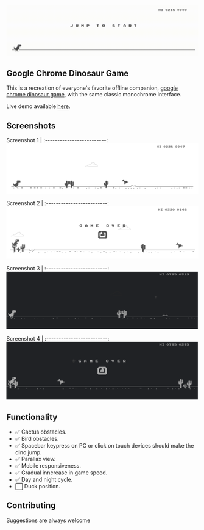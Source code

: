 ![chrom-dino-clip](www/assets/chrome-dino.gif)

## Google Chrome Dinosaur Game

This is a recreation of everyone's favorite offline companion, [google chrome dinosaur game](https://en.wikipedia.org/wiki/Dinosaur_Game), with the same classic monochrome interface.

Live demo available [here](http://karthiknedunchezhiyan.me/google-chrome-dino/).

## Screenshots

Screenshot 1             |
:-------------------------:
![](www/assets/game_run.png)

Screenshot 2             |
:-------------------------:
![](www/assets/game_over.png)

Screenshot 3             |
:-------------------------:
![](www/assets/game_run_dark.png)

Screenshot 4             |
:-------------------------:
![](www/assets/game_over_dark.png)


## Functionality

- ✅ Cactus obstacles.
- ✅ Bird obstacles.
- ✅ Spacebar keypress on PC or click on touch devices should make the dino jump.
- ✅ Parallax view.
- ✅ Mobile responsiveness.
- ✅ Gradual inncrease in game speed.
- ✅ Day and night cycle.
- ⬜️ Duck position.

## Contributing

Suggestions are always welcome